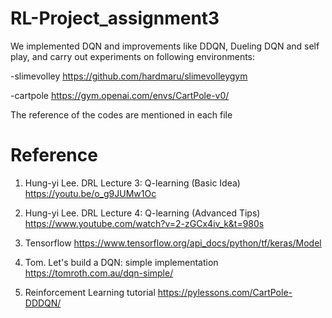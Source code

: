 # RL-Project_assignment3

We implemented DQN and improvements like DDQN, Dueling DQN and self play, 
and carry out experiments on following environments:

-slimevolley
https://github.com/hardmaru/slimevolleygym


-cartpole
https://gym.openai.com/envs/CartPole-v0/

The reference of the codes are mentioned in each file



# Reference

1. Hung-yi Lee. DRL Lecture 3: Q-learning (Basic Idea) https://youtu.be/o_g9JUMw1Oc

2. Hung-yi Lee. DRL Lecture 4: Q-learning (Advanced Tips) https://www.youtube.com/watch?v=2-zGCx4iv_k&t=980s

3. Tensorflow https://www.tensorflow.org/api_docs/python/tf/keras/Model

4. Tom. Let's build a DQN: simple implementation https://tomroth.com.au/dqn-simple/

5. Reinforcement Learning tutorial https://pylessons.com/CartPole-DDDQN/
